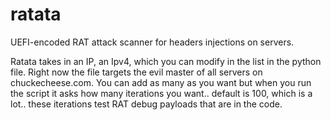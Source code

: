 # ratata
UEFI-encoded RAT attack scanner for headers injections on servers.

Ratata takes in an IP, an Ipv4, which you can modify in the list in the python file. Right now the file targets the evil master of all servers on chuckecheese.com. You can add as many as you want but when you run the script it asks how many iterations you want.. default is 100, which is a lot.. these iterations test RAT debug payloads that are in the code.
